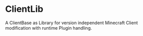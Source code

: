 # ClientLib
 A ClientBase as Library for version independent Minecraft Client modification with runtime Plugin handling.
